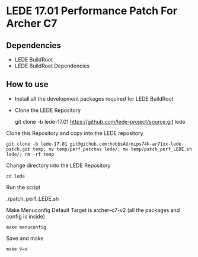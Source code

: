 LEDE 17.01 Performance Patch For Archer C7
======================================================

Dependencies
------------

* LEDE BuildRoot
* LEDE BuildRoot Dependencies

How to use
----------

* Install all the development packages required for LEDE BuildRoot
* Clone the LEDE Repository

    git clone -b lede-17.01 https://github.com/lede-project/source.git lede

Clone this Repository and copy into the LEDE repository

    git clone -b lede-17.01 git@github.com:hobbsAU/mips74k-ar71xx-lede-patch.git temp; mv temp/perf_patches lede/; mv temp/patch_perf_LEDE.sh lede/; rm -rf temp

Change directory into the LEDE Repository

    cd lede

Run the script

./patch_perf_LEDE.sh

Make Menuconfig Default Target is archer-c7-v2 (all the packages and config is inside)

    make menuconfig

Save and make

    make V=s
